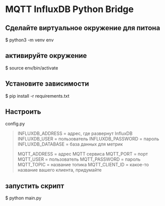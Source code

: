 # MQTT InfluxDB Python Bridge

## Сделайте виртуальное окружение для питона

\$ python3 -m venv env

## активируйте окружение

\$ source env/bin/activate

## Установите зависимости

\$ pip install -r requirements.txt

## Настроить

config.py

> INFLUXDB_ADDRESS = адрес, где развернут InfluxDB
> INFLUXDB_USER = пользователь
> INFLUXDB_PASSWORD = пароль
> INFLUXDB_DATABASE = база данных для метрик
>
> MQTT_ADDRESS = адрес MQTT сервиса
> MQTT_PORT = порт
> MQTT_USER = пользователь
> MQTT_PASSWORD = пароль
> MQTT_TOPIC = название топика
> MQTT_CLIENT_ID = какое-то название вашего клиента, придумайте

## запустить скрипт

\$ python main.py
